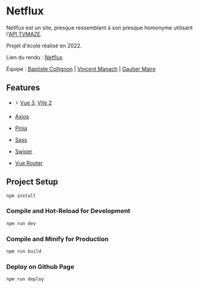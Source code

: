 # Netflux

Netlfux est un site, presque ressemblant à son presque homonyme utilisant l'[API TVMAZE](https://www.tvmaze.com/api).

Projet d'école réalisé en 2022.

Lien du rendu : [Netflux](https://gautier-21.github.io/Netflux/)

Équipe : [Baptiste Collignon](https://github.com/BCollignonEcv) | [Vincent Manach](https://github.com/Vincent-Manach) | [Gautier Maire](https://github.com/gautier-21)


## Features

- ⚡️ [Vue 3](https://github.com/vuejs/core), [Vite 2](https://github.com/vitejs/vite)

- [Axios](https://github.com/axios/axios)

- [Pinia](https://github.com/vuejs/pinia)

- [Sass](https://github.com/sass/dart-sass)

- [Swiper](https://github.com/nolimits4web/swiper)

- [Vue Router](https://github.com/vuejs/router)


## Project Setup

```sh
npm install
```

### Compile and Hot-Reload for Development

```sh
npm run dev
```

### Compile and Minify for Production

```sh
npm run build
```

### Deploy on Github Page

```sh
npm run deploy
```
